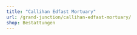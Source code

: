 ```yaml
---
title: "Callihan Edfast Mortuary"
url: /grand-junction/callihan-edfast-mortuary/
shop: Bestattungen
---
```

